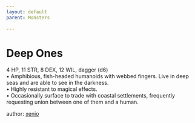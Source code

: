 ```yaml
---
layout: default
parent: Monsters 
   
--- 
```

# Deep Ones
4 HP, 11 STR, 8 DEX, 12 WIL, dagger (d6)  
• Amphibious, fish-headed humanoids with webbed fingers.   Live in deep seas and are able to see in the darkness.  
• Highly resistant to magical effects.  
• Occasionally surface to trade with coastal settlements, frequently requesting union between one of them and a human.  




author: [xenio](https://xenioinabottle.blogspot.com/2021/02/classic-monsters-for-cairnito-part-1.html) 


